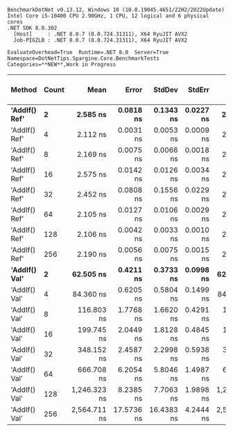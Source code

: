 ```

BenchmarkDotNet v0.13.12, Windows 10 (10.0.19045.4651/22H2/2022Update)
Intel Core i5-10400 CPU 2.90GHz, 1 CPU, 12 logical and 6 physical cores
.NET SDK 8.0.302
  [Host]     : .NET 8.0.7 (8.0.724.31311), X64 RyuJIT AVX2
  Job-PIGZLB : .NET 8.0.7 (8.0.724.31311), X64 RyuJIT AVX2

EvaluateOverhead=True  Runtime=.NET 8.0  Server=True  
Namespace=DotNetTips.Spargine.Core.BenchmarkTests  Categories=**NEW**,Work in Progress  

```
| Method        | Count | Mean         | Error      | StdDev     | StdErr    | Median       | Min          | Q1           | Q3           | Max          | Op/s          | CI99.9% Margin | Iterations | Kurtosis | MValue | Skewness | Rank | LogicalGroup | Baseline | Exceptions | Code Size | Gen0   | Completed Work Items | Lock Contentions | Allocated |
|-------------- |------ |-------------:|-----------:|-----------:|----------:|-------------:|-------------:|-------------:|-------------:|-------------:|--------------:|---------------:|-----------:|---------:|-------:|---------:|-----:|------------- |--------- |-----------:|----------:|-------:|---------------------:|-----------------:|----------:|
| **&#39;AddIf() Ref&#39;** | **2**     |     **2.585 ns** |  **0.0818 ns** |  **0.1343 ns** | **0.0227 ns** |     **2.656 ns** |     **2.354 ns** |     **2.494 ns** |     **2.663 ns** |     **2.697 ns** | **386,894,178.3** |      **0.0818 ns** |      **35.00** |    **2.095** |  **2.692** |  **-1.0356** |    **5** | *****            | **No**       |          **-** |     **798 B** |      **-** |                    **-** |                **-** |         **-** |
| &#39;AddIf() Ref&#39; | 4     |     2.112 ns |  0.0031 ns |  0.0053 ns | 0.0009 ns |     2.111 ns |     2.101 ns |     2.108 ns |     2.116 ns |     2.125 ns | 473,393,011.1 |      0.0031 ns |      37.00 |    2.477 |  2.000 |   0.2186 |    1 | *            | No       |          - |     798 B |      - |                    - |                - |         - |
| &#39;AddIf() Ref&#39; | 8     |     2.169 ns |  0.0075 ns |  0.0066 ns | 0.0018 ns |     2.169 ns |     2.157 ns |     2.164 ns |     2.171 ns |     2.182 ns | 461,120,217.1 |      0.0075 ns |      14.00 |    2.254 |  2.000 |   0.3196 |    2 | *            | No       |          - |     798 B |      - |                    - |                - |         - |
| &#39;AddIf() Ref&#39; | 16    |     2.575 ns |  0.0142 ns |  0.0126 ns | 0.0034 ns |     2.571 ns |     2.561 ns |     2.566 ns |     2.583 ns |     2.605 ns | 388,319,795.5 |      0.0142 ns |      14.00 |    2.801 |  2.000 |   0.9828 |    4 | *            | No       |          - |     798 B |      - |                    - |                - |         - |
| &#39;AddIf() Ref&#39; | 32    |     2.452 ns |  0.0808 ns |  0.1556 ns | 0.0229 ns |     2.518 ns |     2.100 ns |     2.513 ns |     2.526 ns |     2.553 ns | 407,780,169.0 |      0.0808 ns |      46.00 |    3.790 |  2.000 |  -1.6558 |    3 | *            | No       |          - |     798 B |      - |                    - |                - |         - |
| &#39;AddIf() Ref&#39; | 64    |     2.105 ns |  0.0127 ns |  0.0106 ns | 0.0029 ns |     2.105 ns |     2.087 ns |     2.102 ns |     2.109 ns |     2.127 ns | 475,080,521.4 |      0.0127 ns |      13.00 |    2.733 |  2.000 |   0.2077 |    1 | *            | No       |          - |     798 B |      - |                    - |                - |         - |
| &#39;AddIf() Ref&#39; | 128   |     2.106 ns |  0.0042 ns |  0.0033 ns | 0.0010 ns |     2.107 ns |     2.101 ns |     2.102 ns |     2.108 ns |     2.111 ns | 474,936,367.9 |      0.0042 ns |      12.00 |    1.518 |  2.000 |   0.0373 |    1 | *            | No       |          - |     798 B |      - |                    - |                - |         - |
| &#39;AddIf() Ref&#39; | 256   |     2.190 ns |  0.0056 ns |  0.0075 ns | 0.0015 ns |     2.188 ns |     2.176 ns |     2.185 ns |     2.195 ns |     2.206 ns | 456,598,922.1 |      0.0056 ns |      25.00 |    2.335 |  2.000 |   0.2550 |    2 | *            | No       |          - |     798 B |      - |                    - |                - |         - |
| **&#39;AddIf() Val&#39;** | **2**     |    **62.505 ns** |  **0.4211 ns** |  **0.3733 ns** | **0.0998 ns** |    **62.481 ns** |    **61.970 ns** |    **62.289 ns** |    **62.749 ns** |    **63.189 ns** |  **15,998,664.3** |      **0.4211 ns** |      **14.00** |    **1.937** |  **2.000** |   **0.1869** |    **6** | *****            | **No**       |          **-** |     **463 B** | **0.0025** |                    **-** |                **-** |     **240 B** |
| &#39;AddIf() Val&#39; | 4     |    84.360 ns |  0.6205 ns |  0.5804 ns | 0.1499 ns |    84.267 ns |    83.429 ns |    84.060 ns |    84.690 ns |    85.405 ns |  11,853,893.3 |      0.6205 ns |      15.00 |    1.948 |  2.000 |   0.1850 |    7 | *            | No       |          - |     463 B | 0.0042 |                    - |                - |     384 B |
| &#39;AddIf() Val&#39; | 8     |   116.803 ns |  1.7768 ns |  1.6620 ns | 0.4291 ns |   117.174 ns |   113.996 ns |   115.373 ns |   118.389 ns |   118.663 ns |   8,561,389.5 |      1.7768 ns |      15.00 |    1.453 |  2.000 |  -0.3377 |    8 | *            | No       |          - |     463 B | 0.0072 |                    - |                - |     672 B |
| &#39;AddIf() Val&#39; | 16    |   199.745 ns |  2.0449 ns |  1.8128 ns | 0.4845 ns |   199.410 ns |   197.043 ns |   198.556 ns |   200.882 ns |   203.020 ns |   5,006,371.8 |      2.0449 ns |      14.00 |    2.027 |  2.000 |   0.4426 |    9 | *            | No       |          - |     463 B | 0.0136 |                    - |                - |    1248 B |
| &#39;AddIf() Val&#39; | 32    |   348.152 ns |  2.4587 ns |  2.2998 ns | 0.5938 ns |   348.294 ns |   343.579 ns |   347.350 ns |   349.509 ns |   352.326 ns |   2,872,312.3 |      2.4587 ns |      15.00 |    2.562 |  2.000 |  -0.3630 |   10 | *            | No       |          - |     463 B | 0.0262 |                    - |                - |    2400 B |
| &#39;AddIf() Val&#39; | 64    |   666.708 ns |  6.2054 ns |  5.8046 ns | 1.4987 ns |   665.934 ns |   660.261 ns |   662.012 ns |   669.551 ns |   680.705 ns |   1,499,906.0 |      6.2054 ns |      15.00 |    2.939 |  2.000 |   0.8961 |   11 | *            | No       |          - |     463 B | 0.0515 |                    - |                - |    4704 B |
| &#39;AddIf() Val&#39; | 128   | 1,246.323 ns |  8.2385 ns |  7.7063 ns | 1.9898 ns | 1,246.575 ns | 1,233.396 ns | 1,241.525 ns | 1,253.196 ns | 1,256.897 ns |     802,360.3 |      8.2385 ns |      15.00 |    1.761 |  2.000 |  -0.1554 |   12 | *            | No       |          - |     463 B | 0.1011 |                    - |                - |    9312 B |
| &#39;AddIf() Val&#39; | 256   | 2,564.711 ns | 17.5736 ns | 16.4383 ns | 4.2444 ns | 2,563.987 ns | 2,539.411 ns | 2,556.865 ns | 2,574.377 ns | 2,595.353 ns |     389,907.5 |     17.5736 ns |      15.00 |    1.993 |  2.000 |   0.0450 |   13 | *            | No       |          - |     460 B | 0.1984 |                    - |                - |   18528 B |
